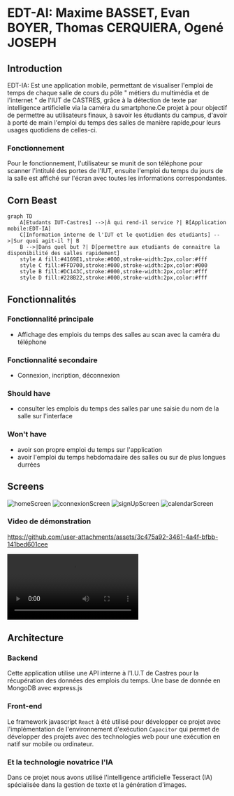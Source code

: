 # EDT-AI: Maxime BASSET, Evan BOYER, Thomas CERQUIERA, Ogené JOSEPH 
## Introduction
EDT-IA: Est une application mobile, permettant de visualiser l'emploi de temps de chaque salle de cours du pôle " métiers du multimédia et de l'internet " de l'IUT de CASTRES, grâce à la détection de texte par intelligence artificielle via la caméra du smartphone.Ce projet à pour objectif de permettre au utilisateurs finaux, à savoir les étudiants du campus, d'avoir à porté de main l'emploi du temps des salles de manière rapide,pour leurs usages quotidiens de celles-ci.
### Fonctionnement 
Pour le fonctionnement, l'utilisateur se munit de son téléphone pour scanner l'intitulé des portes de l'IUT, ensuite l'emploi du temps du jours de la salle est affiché sur l'écran avec toutes les informations correspondantes.

## Corn Beast
```mermaid
graph TD
    A[Etudants IUT-Castres] -->|À qui rend-il service ?| B[Application mobile:EDT-IA]
    C[Information interne de l'IUT et le quotidien des etudiants] -->|Sur quoi agit-il ?| B
    B -->|Dans quel but ?| D[permettre aux etudiants de connaitre la disponibilité des salles rapidement]
    style A fill:#4169E1,stroke:#000,stroke-width:2px,color:#fff
    style C fill:#FFD700,stroke:#000,stroke-width:2px,color:#000
    style B fill:#DC143C,stroke:#000,stroke-width:2px,color:#fff
    style D fill:#228B22,stroke:#000,stroke-width:2px,color:#fff

```



## Fonctionnalités

### Fonctionnalité principale
- Affichage des emplois du temps des salles au scan avec la caméra du téléphone
### Fonctionnalité secondaire
- Connexion, incription, déconnexion
### Should have
- consulter les emplois du temps des salles par une saisie du nom de la salle sur l'interface
### Won't have 
- avoir son propre emploi du temps sur l'application
- avoir l'emploi du temps hebdomadaire des salles ou sur de plus longues durrées
## Screens
 ![homeScreen](homeScreen.jpeg)
 ![connexionScreen](connexionScreen.jpeg)
 ![signUpScreen](signUpScreen.jpeg) 
 ![calendarScreen](calendarScreen.jpeg)
### Video de démonstration


https://github.com/user-attachments/assets/3c475a92-3461-4a4f-bfbb-141bed601cee


![demo](video.mp4)

## Architecture
### Backend
Cette application utilise une API interne à l'I.U.T de Castres pour la récupération des données des emplois du temps.
Une base de donnée en MongoDB avec express.js
### Front-end
Le framework javascript `React` à été utilisé pour développer ce projet avec l'implémentation de l'environnement d'exécution `Capacitor` qui permet de développer des projets avec des technologies web pour une exécution en natif sur mobile ou ordinateur.
### Et la technologie novatrice l'IA
Dans ce projet nous avons utilisé l'intelligence artificielle Tesseract (IA) spécialisée dans la gestion de texte et la génération d'images.

